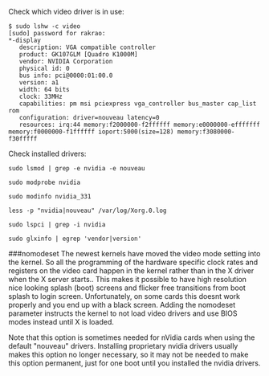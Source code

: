 Check which video driver is in use:
        
    $ sudo lshw -c video
    [sudo] password for rakrao: 
    *-display               
       description: VGA compatible controller
       product: GK107GLM [Quadro K1000M]
       vendor: NVIDIA Corporation
       physical id: 0
       bus info: pci@0000:01:00.0
       version: a1
       width: 64 bits
       clock: 33MHz
       capabilities: pm msi pciexpress vga_controller bus_master cap_list rom
       configuration: driver=nouveau latency=0
       resources: irq:44 memory:f2000000-f2ffffff memory:e0000000-efffffff memory:f0000000-f1ffffff ioport:5000(size=128) memory:f3080000-f30fffff

Check installed drivers:

    sudo lsmod | grep -e nvidia -e nouveau

    sudo modprobe nvidia
    
    sudo modinfo nvidia_331

    less -p "nvidia|nouveau" /var/log/Xorg.0.log

    sudo lspci | grep -i nvidia

    sudo glxinfo | egrep 'vendor|version'



###nomodeset
The newest kernels have moved the video mode setting into the kernel. So all the programming of the hardware specific clock rates and registers on the video card happen in the kernel rather than in the X driver when the X server starts.. This makes it possible to have high resolution nice looking splash (boot) screens and flicker free transitions from boot splash to login screen. Unfortunately, on some cards this doesnt work properly and you end up with a black screen. Adding the nomodeset parameter instructs the kernel to not load video drivers and use BIOS modes instead until X is loaded.

Note that this option is sometimes needed for nVidia cards when using the default "nouveau" drivers. Installing proprietary nvidia drivers usually makes this option no longer necessary, so it may not be needed to make this option permanent, just for one boot until you installed the nvidia drivers.
